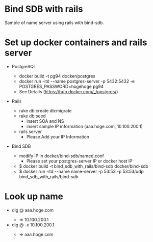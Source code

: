 # Bind SDB with rails
Sample of name server using rails with bind-sdb.

# Set up docker containers and rails server
* PostgreSQL
    * docker build -t pg94 docker/postgres
    * docker run -itd --name postgres-server -p 5432:5432 -e POSTGRES_PASSWORD=hogehoge pg94
    * See Details (https://hub.docker.com/_/postgres/)

* Rails
    * rake db:create db:migrate
    * rake db:seed
        * insert SOA and NS
        * insert sample IP information (aaa.hoge.com, 10.100.200.1)
    * rails server
        * Please Add your IP Information

* Bind SDB
    * modify IP in docker/bind-sdb/named.conf
        * Please set your postgres-server IP or docker host IP
    * $ docker build -t bind_sdb_with_rails/bind-sdb docker/bind-sdb
    * $ docker run -itd --name name-server -p 53:53 -p 53:53/udp bind_sdb_with_rails/bind-sdb

# Look up name
* dig @<your-container-ip> aaa.hoge.com
    * => 10.100.200.1
* dig @<your-container-ip> -x 10.100.200.1
    * => aaa.hoge.com
